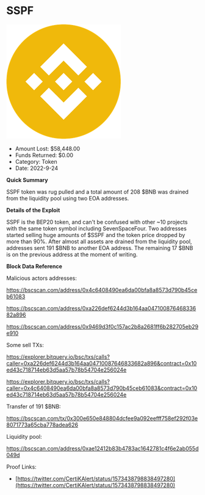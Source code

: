 # SSPF
![SSPF](/rektimages/SSPF.png)
- Amount Lost: $58,448.00
- Funds Returned: $0.00
- Category: Token
- Date: 2022-9-24

**Quick Summary**

SSPF token was rug pulled and a total amount of 208 $BNB was drained from the liquidity pool using two EOA addresses.

  


 **Details of the Exploit**

SSPF is the BEP20 token, and can't be confused with other ~10 projects with the same token symbol including SevenSpaceFour. Two addresses started selling huge amounts of $SSPF and the token price dropped by more than 90%. After almost all assets are drained from the liquidity pool, addresses sent 191 $BNB to another EOA address. The remaining 17 $BNB is on the previous address at the moment of writing.

  


 **Block Data Reference**

Malicious actors addresses:

https://bscscan.com/address/0x4c6408490ea6da00bfa8a8573d790b45ceb61083

https://bscscan.com/address/0xa226def6244d3b164aa04710087646833682a896

https://bscscan.com/address/0x9469d3f0c157ac2b8a2681ff6b282705eb29e910

  


Some sell TXs:

https://explorer.bitquery.io/bsc/txs/calls?caller=0xa226def6244d3b164aa04710087646833682a896&contract=0x10ed43c718714eb63d5aa57b78b54704e256024e

https://explorer.bitquery.io/bsc/txs/calls?caller=0x4c6408490ea6da00bfa8a8573d790b45ceb61083&contract=0x10ed43c718714eb63d5aa57b78b54704e256024e

  


Transfer of 191 $BNB:

https://bscscan.com/tx/0x300e650e848804dcfee9a092eefff758ef292f03e8071773a65cba778adea626

  


Liquidity pool:

https://bscscan.com/address/0xae12412b83b4783ac1642781c4f6e2ab055d049d


Proof Links:
- [https://twitter.com/CertiKAlert/status/1573438798838497280](https://twitter.com/CertiKAlert/status/1573438798838497280)


